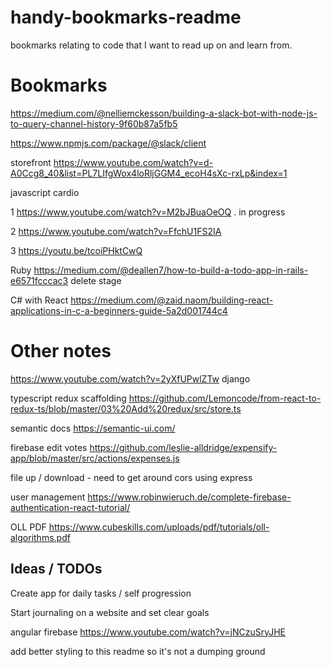 # handy-bookmarks-readme
bookmarks relating to code that I want to read up on and learn from.

# Bookmarks

https://medium.com/@nelliemckesson/building-a-slack-bot-with-node-js-to-query-channel-history-9f60b87a5fb5

https://www.npmjs.com/package/@slack/client

storefront 
https://www.youtube.com/watch?v=d-A0Ccg8_40&list=PL7LIfgWox4loRljGGM4_ecoH4sXc-rxLp&index=1

javascript cardio

1 https://www.youtube.com/watch?v=M2bJBuaOeOQ . in progress

2 https://www.youtube.com/watch?v=FfchU1FS2IA

3 https://youtu.be/tcoiPHktCwQ

Ruby
https://medium.com/@deallen7/how-to-build-a-todo-app-in-rails-e6571fcccac3 delete stage

C# with React
https://medium.com/@zaid.naom/building-react-applications-in-c-a-beginners-guide-5a2d001744c4

# Other notes

https://www.youtube.com/watch?v=2yXfUPwlZTw
django

typescript redux scaffolding
https://github.com/Lemoncode/from-react-to-redux-ts/blob/master/03%20Add%20redux/src/store.ts


semantic docs 
https://semantic-ui.com/


firebase edit votes 
https://github.com/leslie-alldridge/expensify-app/blob/master/src/actions/expenses.js

file up / download - need to get around cors using express

user management
https://www.robinwieruch.de/complete-firebase-authentication-react-tutorial/

OLL PDF
https://www.cubeskills.com/uploads/pdf/tutorials/oll-algorithms.pdf

## Ideas / TODOs 

Create app for daily tasks / self progression

Start journaling on a website and set clear goals 

angular firebase
https://www.youtube.com/watch?v=jNCzuSryJHE

add better styling to this readme so it's not a dumping ground
